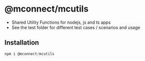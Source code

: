 # @mconnect/mcutils

- Shared Utility Functions for nodejs, js and ts apps
- See the test folder for different test cases / scenarios and usage

## Installation
```js
npm i @mconnect/mcutils
```
